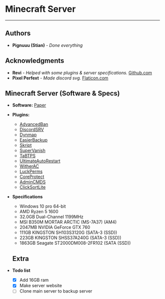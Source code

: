 # Minecraft Server

---

## Authors

* **Pignuuu (Stian)** - *Done everything*

## Acknowledgments
* **Revi** - *Helped with some plugins & server specifications.* [Github.com](https://github.com/foxy-1423)
* **Pixel Perfext** - *Made discord svg.* [Flaticon.com](https://www.flaticon.com/authors/pixel-perfect)

## Minecraft Server (Software & Specs)

* **Software:** [Paper](https://papermc.io/)
* **Plugins:**
  * [AdvancedBan](https://www.spigotmc.org/resources/advancedban.8695/)
  * [DiscordSRV](https://www.spigotmc.org/resources/discordsrv.18494/)
  * [Dynmap](https://dev.bukkit.org/projects/dynmap)
  * [EasierBackup](https://www.spigotmc.org/resources/easierbackup.82921/)
  * [Skript](https://dev.bukkit.org/projects/skript)
  * [SuperVanish](https://www.spigotmc.org/resources/supervanish-be-invisible.1331/)
  * [TaBTPS](https://www.spigotmc.org/resources/tabtps-1-8-8-1-16-show-tps-mspt-and-more-in-the-tab-menu.82528/)
  * [UltimateAutoRestart](https://www.spigotmc.org/resources/1-8-1-16-1k-users-ultimateautorestart-need-an-autorestart-plugin-grab-the-best-one-today.64414/)
  * [WitherAC](https://www.spigotmc.org/resources/wither-anti-cheat-1-13-x-1-16-x-paper-tuinity-support-free-accurate-optimized-anti-cheat.68657/)
  * [LuckPerms](https://www.spigotmc.org/resources/luckperms.28140/)
  * [CoreProtect](https://www.spigotmc.org/resources/coreprotect.8631/)
  * [AdminCMDS](https://www.spigotmc.org/resources/admincmds-1-8-1-16.78420/)
  * [ClickSortLite](https://www.spigotmc.org/resources/clicksort.27021/)
  
* **Specifications**
  * Windows 10 pro 64-bit
  * AMD Ryzen 5 1600
  * 32.0GB Dual-Channel 1199MHz
  * MSI B350M MORTAR ARCTIC (MS-7A37) (AM4)
  * 2047MB NVIDIA GeForce GTX 760
  * 111GB KINGSTON SH103S3120G (SATA-3 (SSD))
  * 223GB KINGSTON SHSS37A240G (SATA-3 (SSD))
  * 1863GB Seagate ST2000DM008-2FR102 (SATA (SSD))
  
  ## Extra
  
* **Todo list**
  * [X] Add 16GB ram
  * [X] Make server website
  * [ ] Clone main server to backup server
